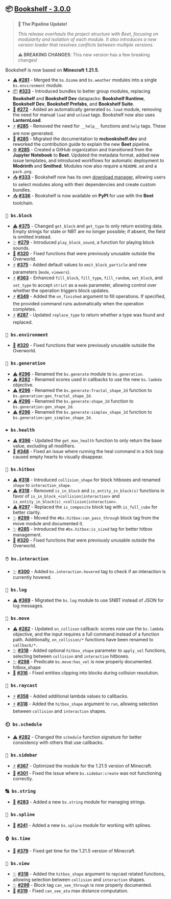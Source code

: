 ## 📦 [Bookshelf - 3.0.0](https://github.com/mcbookshelf/bookshelf/releases/tag/v3.0.0)

> **🚂 The Pipeline Update!**
>
> *This release overhauls the project structure with Beet, focusing on modularity and isolation of each module. It also introduces a new version loader that resolves conflicts between multiple versions.*
>
> **⚠️ BREAKING CHANGES**: This new version has a few breaking changes!

Bookshelf is now based on **Minecraft 1.21.5**.

- <abbr title="Breaking Changes">⚠️</abbr> **[#281](https://github.com/mcbookshelf/bookshelf/issues/281)** - Merged the `bs.biome` and `bs.weather` modules into a single `bs.environment` module.
- <abbr title="New Bundles">📦</abbr> **[#323](https://github.com/mcbookshelf/bookshelf/pull/323)** - Introduced bundles to better group modules, replacing **Bookshelf** and **Bookshelf Dev** datapacks: **Bookshelf Runtime**, **Bookshelf Dev**, **Bookshelf Prefabs**, and **Bookshelf Suite**.
- <abbr title="New Modules">🎉</abbr> **[#272](https://github.com/mcbookshelf/bookshelf/issues/272)** - Added an automatically generated `bs.load` module, removing the need for manual `load` and `unload` tags. Bookshelf now also uses **LanternLoad**.
- <abbr title="Enhancements">⚡</abbr> **[#285](https://github.com/mcbookshelf/bookshelf/pull/285)** - Removed the need for `__help__` functions and `help` tags. These are now generated.
- <abbr title="Documentation">📝</abbr> **[#285](https://github.com/mcbookshelf/bookshelf/pull/285)** - Migrated the documentation to **mcbookshelf.dev** and reworked the contribution guide to explain the new **Beet** pipeline.
- <abbr title="GitHub & CI/CD">⚙️</abbr> **[#285](https://github.com/mcbookshelf/bookshelf/pull/285)** - Created a GitHub organization and transitioned from the **Jupyter Notebook** to **Beet**. Updated the metadata format, added new issue templates, and introduced workflows for automatic deployment to **Modrinth** and **Smithed**. Modules now also require a `README.md` and a `pack.png`.
- <abbr title="Download">📥</abbr> **[#333](https://github.com/mcbookshelf/bookshelf/issues/333)** - Bookshelf now has its own [download manager](https://mcbookshelf.dev), allowing users to select modules along with their dependencies and create custom bundles.
- <abbr title="Download">📥</abbr> **[#336](https://github.com/mcbookshelf/bookshelf/issues/336)** - Bookshelf is now available on **PyPI** for use with the **Beet** toolchain.


### `🧱 bs.block`

- <abbr title="Breaking Changes">⚠️</abbr> **[#375](https://github.com/mcbookshelf/bookshelf/pull/375)** - Changed `get_block` and `get_type` to only return existing data. Empty strings for state or NBT are no longer possible; if absent, the field is omitted instead.
- <abbr title="New Features">✨</abbr> **[#279](https://github.com/mcbookshelf/bookshelf/issues/279)** - Introduced `play_block_sound`, a function for playing block sounds.
- <abbr title="Bug Fix">🐛</abbr> **[#320](https://github.com/mcbookshelf/bookshelf/issues/320)** - Fixed functions that were previously unusable outside the Overworld.
- <abbr title="Enhancements">⚡</abbr> **[#375](https://github.com/mcbookshelf/bookshelf/pull/375)** - Added default values to `emit_block_particle` and new parameters (`mode`, `viewers`).
- <abbr title="Enhancements">⚡</abbr> **[#363](https://github.com/mcbookshelf/bookshelf/issues/363)** - Enhanced `fill_block`, `fill_type`, `fill_random`, `set_block`, and `set_type` to accept `strict` as a `mode` parameter, allowing control over whether the operation triggers block updates.
- <abbr title="Enhancements">⚡</abbr> **[#349](https://github.com/mcbookshelf/bookshelf/issues/349)** - Added the `on_finished` argument to fill operations. If specified, the provided command runs automatically when the operation completes.
- <abbr title="Enhancements">⚡</abbr> **[#287](https://github.com/mcbookshelf/bookshelf/issues/287)** - Updated `replace_type` to return whether a type was found and replaced.

### `🧱 bs.environment`

- <abbr title="Bug Fix">🐛</abbr> **[#320](https://github.com/mcbookshelf/bookshelf/issues/320)** - Fixed functions that were previously unusable outside the Overworld.


### `🌱 bs.generation`

- <abbr title="Breaking Changes">⚠️</abbr> **[#296](https://github.com/mcbookshelf/bookshelf/issues/296)** - Renamed the `bs.generate` module to `bs.generation`.
- <abbr title="Breaking Changes">⚠️</abbr> **[#282](https://github.com/mcbookshelf/bookshelf/issues/282)** - Renamed scores used in callbacks to use the new `bs.lambda` objective.
- <abbr title="Breaking Changes">⚠️</abbr> **[#296](https://github.com/mcbookshelf/bookshelf/issues/296)** - Renamed the `bs.generate:fractal_shape_2d` function to `bs.generation:gen_fractal_shape_2d`.
- <abbr title="Breaking Changes">⚠️</abbr> **[#296](https://github.com/mcbookshelf/bookshelf/issues/296)** - Renamed the `bs.generate:shape_2d` function to `bs.generation:gen_shape_2d`.
- <abbr title="Breaking Changes">⚠️</abbr> **[#296](https://github.com/mcbookshelf/bookshelf/issues/296)** - Renamed the `bs.generate:simplex_shape_2d` function to `bs.generation:gen_simplex_shape_2d`.


### `❤️ bs.health`

- <abbr title="Breaking Changes">⚠️</abbr> **[#396](https://github.com/mcbookshelf/bookshelf/issues/396)** - Updated the `get_max_health` function to only return the base value, excluding all modifiers.
- <abbr title="Bug Fix">🐛</abbr> **[#348](https://github.com/mcbookshelf/bookshelf/pull/348)** - Fixed an issue where running the heal command in a tick loop caused empty hearts to visually disappear.


### `🎯 bs.hitbox`

- <abbr title="Breaking Changes">⚠️</abbr> **[#318](https://github.com/mcbookshelf/bookshelf/issues/318)** - Introduced `collision_shape` for block hitboxes and renamed `shape` to `interaction_shape`.
- <abbr title="Breaking Changes">⚠️</abbr> **[#318](https://github.com/mcbookshelf/bookshelf/issues/318)** - Removed `is_in_block` and `is_entity_in_block(s)` functions in favor of `is_in_block_<collision|interaction>` and `is_entity_in_block(s)_<collision|interaction>`.
- <abbr title="Breaking Changes">⚠️</abbr> **[#297](https://github.com/mcbookshelf/bookshelf/issues/297)** - Replaced the `is_composite` block tag with `is_full_cube` for better clarity.
- <abbr title="New Features">✨</abbr> **[#299](https://github.com/mcbookshelf/bookshelf/pull/299)** - Moved the `#bs.hitbox:can_pass_through` block tag from the move module and documented it.
- <abbr title="New Features">✨</abbr> **[#285](https://github.com/mcbookshelf/bookshelf/pull/285)** - Introduced the `#bs.hitbox:is_sized` tag for better hitbox management.
- <abbr title="Bug Fix">🐛</abbr> **[#320](https://github.com/mcbookshelf/bookshelf/issues/320)** - Fixed functions that were previously unusable outside the Overworld.


### `🖱️ bs.interaction`

- <abbr title="New Features">✨</abbr> **[#300](https://github.com/mcbookshelf/bookshelf/issues/300)** - Added `bs.interaction.hovered` tag to check if an interaction is currently hovered.


### `📄 bs.log`

- <abbr title="Breaking Changes">⚠️</abbr> **[#369](https://github.com/mcbookshelf/bookshelf/issues/369)** - Migrated the `bs.log` module to use SNBT instead of JSON for log messages.

### `🏃 bs.move`

- <abbr title="Breaking Changes">⚠️</abbr> **[#282](https://github.com/mcbookshelf/bookshelf/issues/282)** - Updated `on_collison` callback: scores now use the `bs.lambda` objective, and the input requires a full command instead of a function path. Additionally, `on_collision/*` functions have been renamed to `callback/*`.
- <abbr title="New Features">✨</abbr> **[#318](https://github.com/mcbookshelf/bookshelf/issues/318)** - Added optional `hitbox_shape` parameter to `apply_vel` functions, selecting between `collision` and `interaction` hitboxes.
- <abbr title="New Features">✨</abbr> **[#298](https://github.com/mcbookshelf/bookshelf/issues/298)** - Predicate `bs.move:has_vel` is now properly documented.
hitbox_shape
- <abbr title="Bug Fix">🐛</abbr> **[#316](https://github.com/mcbookshelf/bookshelf/issues/316)** - Fixed entities clipping into blocks during collision resolution.


### `🔦 bs.raycast`

- <abbr title="Enhancements">⚡</abbr> **[#358](https://github.com/mcbookshelf/bookshelf/issues/358)** - Added additional lambda values to callbacks.
- <abbr title="Enhancements">⚡</abbr> **[#318](https://github.com/mcbookshelf/bookshelf/issues/318)** - Added the `hitbox_shape` argument to `run`, allowing selection between `collision` and `interaction` shapes.


### `⏲️ bs.schedule`

- <abbr title="Breaking Changes">⚠️</abbr> **[#282](https://github.com/mcbookshelf/bookshelf/issues/282)** - Changed the `schedule` function signature for better consistency with others that use callbacks.


### `📰 bs.sidebar`

- <abbr title="Enhancements">⚡</abbr> **[#367](https://github.com/mcbookshelf/bookshelf/issues/367)** - Optimized the module for the 1.21.5 version of Minecraft.
- <abbr title="Bug Fix">🐛</abbr> **[#301](https://github.com/mcbookshelf/bookshelf/pull/301)** - Fixed the issue where `bs.sidebar:create` was not functioning correctly.


### `🔠 bs.string`

- <abbr title="New Modules">🎉</abbr> **[#283](https://github.com/mcbookshelf/bookshelf/pull/283)** - Added a new `bs.string` module for managing strings.


### `🧣 bs.spline`

- <abbr title="New Modules">🎉</abbr> **[#241](https://github.com/mcbookshelf/bookshelf/issues/241)** - Added a new `bs.spline` module for working with splines.


### `⌚ bs.time`

- <abbr title="Bug Fix">🐛</abbr> **[#379](https://github.com/mcbookshelf/bookshelf/issues/379)** - Fixed get time for the 1.21.5 version of Minecraft.


### `👀 bs.view`

- <abbr title="New Features">✨</abbr> **[#318](https://github.com/mcbookshelf/bookshelf/issues/318)** - Added the `hitbox_shape` argument to raycast related functions, allowing selection between `collision` and `interaction` shapes.
- <abbr title="New Features">✨</abbr> **[#299](https://github.com/mcbookshelf/bookshelf/pull/299)** - Block tag `can_see_through` is now properly documented.
- <abbr title="Bug Fix">🐛</abbr> **[#319](https://github.com/mcbookshelf/bookshelf/issues/319)** - Fixed `can_see_ata` max distance computation.

